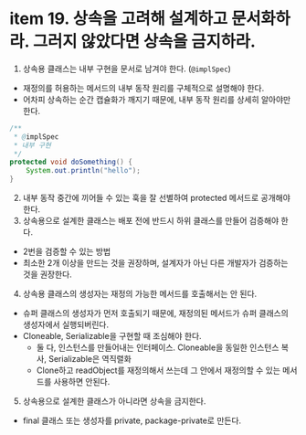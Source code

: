# item 19. 상속을 고려해 설계하고 문서화하라. 그러지 않았다면 상속을 금지하라. 

1. 상속용 클래스는 내부 구현을 문서로 남겨야 한다. (`@implSpec`)
- 재정의를 허용하는 메서드의 내부 동작 원리를 구체적으로 설명해야 한다.
- 어차피 상속하는 순간 캡슐화가 깨지기 때문에, 내부 동작 원리를 상세히 알아야만 한다.
```java
/**
 * @implSpec
 * 내부 구현
 */
protected void doSomething() {
    System.out.println("hello");
}
```
2. 내부 동작 중간에 끼어들 수 있는 훅을 잘 선별하여 protected 메서드로 공개해야 한다.
3. 상속용으로 설계한 클래스는 배포 전에 반드시 하위 클래스를 만들어 검증해야 한다. 
- 2번을 검증할 수 있는 방법
- 최소한 2개 이상을 만드는 것을 권장하며, 설계자가 아닌 다른 개발자가 검증하는 것을 권장한다.
4. 상속용 클래스의 생성자는 재정의 가능한 메서드를 호출해서는 안 된다.
- 슈퍼 클래스의 생성자가 먼저 호출되기 때문에, 재정의된 메서드가 슈퍼 클래스의 생성자에서 실행되버린다.
- Cloneable, Serializable을 구현할 때 조심해야 한다.
  - 둘 다, 인스턴스를 만들어내는 인터페이스. Cloneable을 동일한 인스턴스 복사, Serializable은 역직렬화
  - Clone하고 readObject를 재정의해서 쓰는데 그 안에서 재정의할 수 있는 메서드를 사용하면 안된다.
5. 상속용으로 설계한 클래스가 아니라면 상속을 금지한다.
- final 클래스 또는 생성자를 private, package-private로 만든다.
